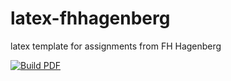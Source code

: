 # latex-fhhagenberg

 latex template for assignments from FH Hagenberg

[![Build PDF](https://github.com/AstralJaeger/latex-fhhagenberg/actions/workflows/build.yaml/badge.svg?branch=master)](https://github.com/AstralJaeger/latex-fhhagenberg/actions/workflows/build.yaml)
